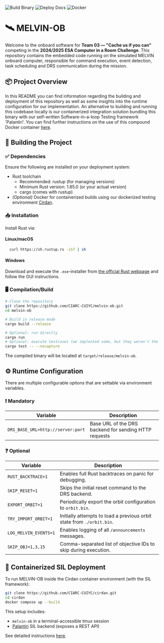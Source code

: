 ![Build Binary](https://github.com/CIARC-CUIYC/melvin-ob/actions/workflows/build-binary.yaml/badge.svg) ![Deploy Docs](https://github.com/CIARC-CUIYC/melvin-ob/actions/workflows/build-pages.yaml/badge.svg) ![Docker](https://github.com/CIARC-CUIYC/melvin-ob/actions/workflows/build-docker.yaml/badge.svg)
# 🛰 MELVIN-OB
Welcome to the onboard software for **Team 03 — "Cache us if you can"** competing in the **2024/2025 ESA Computer in a Room Challenge**. 
This repository contains the embedded code running on the simulated MELVIN onboard computer, responsible 
for command execution, event detection, task scheduling and DRS communication during the mission.

## 📦 Project Overview

In this README you can find information regarding the building and deployment of this repository 
as well as some insights into the runtime configuration for our implementation. 
An alternative to building and running this codebase locally is our containerized integration 
solution bundling this binary with our self-written Software-in-a-loop Testing framework 'Palantíri'. 
You can find further instructions on the use of this compound Docker container
[here](https://github.com/CIARC-CUIYC/cirdan).

## 🔨 Building the Project
### ✅ Dependencies
Ensure the following are installed on your deployment system:
* Rust toolchain
    + Recommended: rustup (for managing versions)
    + Minimum Rust version: 1.85.0 (or your actual version)
    + cargo (comes with rustup)
* *(Optional)* Docker for containerized builds using our dockerized testing environment [Cirdan](https://github.com/CIARC-CUIYC/cirdan).

### 📥 Installation
Install Rust via:
#### Linux/macOS
```bash
  curl https://sh.rustup.rs -sSf | sh
```
#### Windows
Download and execute the `.exe`-installer from 
[the official Rust webpage](https://forge.rust-lang.org/infra/other-installation-methods.html) and follow the GUI instructions.
### 🖥️ Compilation/Build
```bash
# Clone the repository
git clone https://github.com/CIARC-CUIYC/melvin-ob.git
cd melvin-ob

# Build in release mode
cargo build --release

# Optional: run directly
cargo run
# Optional: execute testcases (we implented some, but they weren't the focus here)
cargo test -- --nocapture
```
The compiled binary will be located at `target/release/melvin-ob`.

## ⚙️ Runtime Configuration
There are multiple configurable options that are settable via environment variables.
### ❗ Mandatory
| Variable                          | Description                                           |
|-----------------------------------|-------------------------------------------------------|
| `DRS_BASE_URL=http://server:port` | Base URL of the DRS backend for sending HTTP requests |

### ❓ Optional
| Variable              | Description                                                           |
|-----------------------|-----------------------------------------------------------------------|
| `RUST_BACKTRACE=1`    | Enables full Rust backtraces on panic for debugging.                  |
| `SKIP_RESET=1`        | Skips the initial reset command to the DRS backend.                   |
| `EXPORT_ORBIT=1`      | Periodically export the orbit configuration to `orbit.bin`.           |
| `TRY_IMPORT_ORBIT=1`  | Initially attempts to load a previous orbit state from `./orbit.bin`. |
| `LOG_MELVIN_EVENTS=1` | Enables logging of all `/announcements` messages.                     |
| `SKIP_OBJ=1,3,15`     | Comma-separated list of objective IDs to skip during execution.       |

## 🐳 Containerized SIL Deployment
To run MELVIN-OB inside the Cirdan container environment (with the SIL framework):
```bash
git clone https://github.com/CIARC-CUIYC/cirdan.git
cd cirdan
docker compose up --build
```
This setup includes:
* `melvin-ob` in a terminal-accessible tmux session
* [Palantíri](https://github.com/CIARC-CUIYC/Palantiri) SIL backend (exposes a REST API)

See detailed instructions [here](https://github.com/CIARC-CUIYC/cirdan).